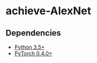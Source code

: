 # achieve-AlexNet

## Dependencies
* [Python 3.5+](https://www.continuum.io/downloads)
* [PyTorch 0.4.0+](http://pytorch.org/)
